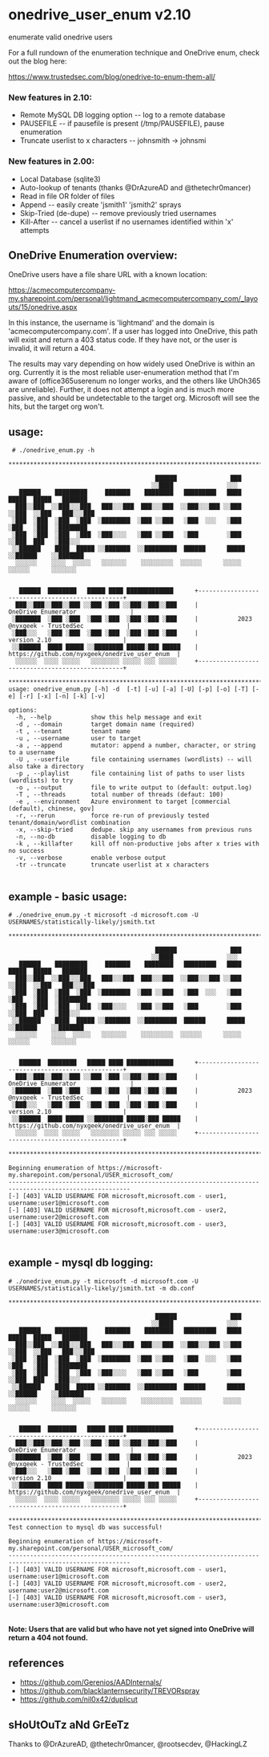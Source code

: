 
# onedrive_user_enum v2.10
enumerate valid onedrive users

For a full rundown of the enumeration technique and OneDrive enum, check out the blog here:

https://www.trustedsec.com/blog/onedrive-to-enum-them-all/




### New features in 2.10:
* Remote MySQL DB logging option -- log to a remote database
* PAUSEFILE -- if pausefile is present (/tmp/PAUSEFILE), pause enumeration
* Truncate userlist to x characters -- johnsmith -> johnsmi

### New features in 2.00:
* Local Database (sqlite3)
* Auto-lookup of tenants (thanks @DrAzureAD and @thetechr0mancer)
* Read in file OR folder of files
* Append -- easily create 'jsmith1' 'jsmith2' sprays
* Skip-Tried (de-dupe) -- remove previously tried usernames
* Kill-After -- cancel a userlist if no usernames identified within 'x' attempts




## OneDrive Enumeration overview:
OneDrive users have a file share URL with a known location:

https://acmecomputercompany-my.sharepoint.com/personal/lightmand_acmecomputercompany_com/_layouts/15/onedrive.aspx

In this instance, the username is 'lightmand' and the domain is 'acmecomputercompany.com'. If a user has logged into OneDrive, this path will exist and return a 403 status code. If they have not, or the user is invalid, it will return a 404.

The results may vary depending on how widely used OneDrive is within an org. Currently it is the most reliable user-enumeration method that I'm aware of (office365userenum no longer works, and the others like UhOh365 are unreliable). Further, it does not attempt a login and is much more passive, and should be undetectable to the target org. Microsoft will see the hits, but the target org won't.


## usage:

```
 # ./onedrive_enum.py -h

*********************************************************************************************************

                                         ██████               ███                          
                                        ░░████               ░░░                           
   ██████    █████████     ███████    ████████   █████████   ████   █████  █████   ███████ 
  ███░░███  ░░███░░░███   ███░░░███  ███░░░███  ░░███░░░███ ░░███  ░░███  ░░███   ███░░░███
 ░███  ░███  ░███  ░███  ░████████  ░███ ░░███   ░███  ░░░   ░███   ░███   ░███  ░████████ 
 ░███  ░███  ░███  ░███  ░███░░░░   ░███ ░░███   ░███        ░███   ░░███  ███   ░███░░░   
 ░░██████    ████  █████ ░░███████  ░░█████████  ██████      █████   ░░██████    ░░███████ 
  ░░░░░░    ░░░░  ░░░░░   ░░░░░░░    ░░░░░░░░░  ░░░░░░      ░░░░░     ░░░░░░      ░░░░░░░  
                                                                             
                                                                             
   ██████  ████████   █████ ████ █████████████      +-------------------------------------------------+
  ███░░███░░███░░███ ░░███ ░███ ░░███░░███░░███     |               OneDrive Enumerator               |
 ░███████  ░███ ░███  ░███ ░███  ░███ ░███ ░███     |           2023 @nyxgeek - TrustedSec            |
 ░███░░░   ░███ ░███  ░███ ░███  ░███ ░███ ░███     |                 version 2.10                    |
 ░░██████  ████ █████ ░░████████ █████░███ █████    |  https://github.com/nyxgeek/onedrive_user_enum  |
  ░░░░░░  ░░░░ ░░░░░   ░░░░░░░░ ░░░░░ ░░░ ░░░░░     +-------------------------------------------------+
                                                                             
*********************************************************************************************************
usage: onedrive_enum.py [-h] -d  [-t] [-u] [-a] [-U] [-p] [-o] [-T] [-e] [-r] [-x] [-n] [-k] [-v]

options:
  -h, --help           show this help message and exit
  -d , --domain        target domain name (required)
  -t , --tenant        tenant name
  -u , --username      user to target
  -a , --append        mutator: append a number, character, or string to a username
  -U , --userfile      file containing usernames (wordlists) -- will also take a directory
  -p , --playlist      file containing list of paths to user lists (wordlists) to try
  -o , --output        file to write output to (default: output.log)
  -T , --threads       total number of threads (defaut: 100)
  -e , --environment   Azure environment to target [commercial (default), chinese, gov]
  -r, --rerun          force re-run of previously tested tenant/domain/wordlist combination
  -x, --skip-tried     dedupe. skip any usernames from previous runs
  -n, --no-db          disable logging to db
  -k , --killafter     kill off non-productive jobs after x tries with no success
  -v, --verbose        enable verbose output
  -tr --truncate       truncate userlist at x characters


```

## example - basic usage:
```
# ./onedrive_enum.py -t microsoft -d microsoft.com -U USERNAMES/statistically-likely/jsmith.txt

*********************************************************************************************************

                                         ██████               ███                          
                                        ░░████               ░░░                           
   ██████    █████████     ███████    ████████   █████████   ████   █████  █████   ███████ 
  ███░░███  ░░███░░░███   ███░░░███  ███░░░███  ░░███░░░███ ░░███  ░░███  ░░███   ███░░░███
 ░███  ░███  ░███  ░███  ░████████  ░███ ░░███   ░███  ░░░   ░███   ░███   ░███  ░████████ 
 ░███  ░███  ░███  ░███  ░███░░░░   ░███ ░░███   ░███        ░███   ░░███  ███   ░███░░░   
 ░░██████    ████  █████ ░░███████  ░░█████████  ██████      █████   ░░██████    ░░███████ 
  ░░░░░░    ░░░░  ░░░░░   ░░░░░░░    ░░░░░░░░░  ░░░░░░      ░░░░░     ░░░░░░      ░░░░░░░  
                                                                             
                                                                             
   ██████  ████████   █████ ████ █████████████      +-------------------------------------------------+
  ███░░███░░███░░███ ░░███ ░███ ░░███░░███░░███     |               OneDrive Enumerator               |
 ░███████  ░███ ░███  ░███ ░███  ░███ ░███ ░███     |           2023 @nyxgeek - TrustedSec            |
 ░███░░░   ░███ ░███  ░███ ░███  ░███ ░███ ░███     |                 version 2.10                    |
 ░░██████  ████ █████ ░░████████ █████░███ █████    |  https://github.com/nyxgeek/onedrive_user_enum  |
  ░░░░░░  ░░░░ ░░░░░   ░░░░░░░░ ░░░░░ ░░░ ░░░░░     +-------------------------------------------------+
                                                                             
*********************************************************************************************************

Beginning enumeration of https://microsoft-my.sharepoint.com/personal/USER_microsoft_com/
--------------------------------------------------------------------------------------------------------
[-] [403] VALID USERNAME FOR microsoft,microsoft.com - user1, username:user1@microsoft.com
[-] [403] VALID USERNAME FOR microsoft,microsoft.com - user2, username:user2@microsoft.com
[-] [403] VALID USERNAME FOR microsoft,microsoft.com - user3, username:user3@microsoft.com


```

## example - mysql db logging:
```
# ./onedrive_enum.py -t microsoft -d microsoft.com -U USERNAMES/statistically-likely/jsmith.txt -m db.conf

*********************************************************************************************************

                                         ██████               ███                          
                                        ░░████               ░░░                           
   ██████    █████████     ███████    ████████   █████████   ████   █████  █████   ███████ 
  ███░░███  ░░███░░░███   ███░░░███  ███░░░███  ░░███░░░███ ░░███  ░░███  ░░███   ███░░░███
 ░███  ░███  ░███  ░███  ░████████  ░███ ░░███   ░███  ░░░   ░███   ░███   ░███  ░████████ 
 ░███  ░███  ░███  ░███  ░███░░░░   ░███ ░░███   ░███        ░███   ░░███  ███   ░███░░░   
 ░░██████    ████  █████ ░░███████  ░░█████████  ██████      █████   ░░██████    ░░███████ 
  ░░░░░░    ░░░░  ░░░░░   ░░░░░░░    ░░░░░░░░░  ░░░░░░      ░░░░░     ░░░░░░      ░░░░░░░  
                                                                             
                                                                             
   ██████  ████████   █████ ████ █████████████      +-------------------------------------------------+
  ███░░███░░███░░███ ░░███ ░███ ░░███░░███░░███     |               OneDrive Enumerator               |
 ░███████  ░███ ░███  ░███ ░███  ░███ ░███ ░███     |           2023 @nyxgeek - TrustedSec            |
 ░███░░░   ░███ ░███  ░███ ░███  ░███ ░███ ░███     |                 version 2.10                    |
 ░░██████  ████ █████ ░░████████ █████░███ █████    |  https://github.com/nyxgeek/onedrive_user_enum  |
  ░░░░░░  ░░░░ ░░░░░   ░░░░░░░░ ░░░░░ ░░░ ░░░░░     +-------------------------------------------------+
                                                                             
*********************************************************************************************************
Test connection to mysql db was successful!

Beginning enumeration of https://microsoft-my.sharepoint.com/personal/USER_microsoft_com/
--------------------------------------------------------------------------------------------------------
[-] [403] VALID USERNAME FOR microsoft,microsoft.com - user1, username:user1@microsoft.com
[-] [403] VALID USERNAME FOR microsoft,microsoft.com - user2, username:user2@microsoft.com
[-] [403] VALID USERNAME FOR microsoft,microsoft.com - user3, username:user3@microsoft.com


```
#### Note: Users that are valid but who have not yet signed into OneDrive will return a 404 not found.


## references
* https://github.com/Gerenios/AADInternals/
* https://github.com/blacklanternsecurity/TREVORspray
* https://github.com/nil0x42/duplicut

## sHoUtOuTz aNd GrEeTz

Thanks to @DrAzureAD, @thetechr0mancer, @rootsecdev, @HackingLZ
